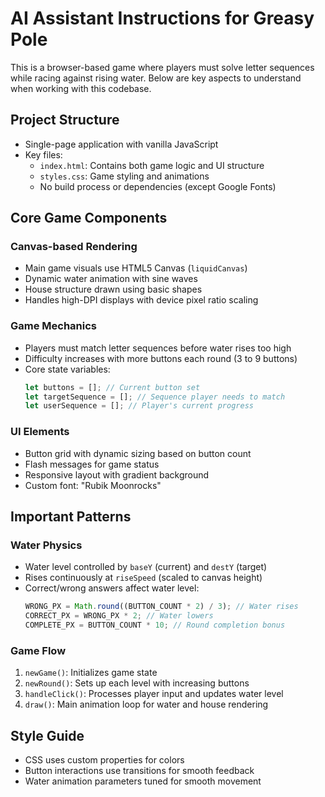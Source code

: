 # AI Assistant Instructions for Greasy Pole

This is a browser-based game where players must solve letter sequences while racing against rising water. Below are key aspects to understand when working with this codebase.

## Project Structure

- Single-page application with vanilla JavaScript
- Key files:
  - `index.html`: Contains both game logic and UI structure
  - `styles.css`: Game styling and animations
  - No build process or dependencies (except Google Fonts)

## Core Game Components

### Canvas-based Rendering

- Main game visuals use HTML5 Canvas (`liquidCanvas`)
- Dynamic water animation with sine waves
- House structure drawn using basic shapes
- Handles high-DPI displays with device pixel ratio scaling

### Game Mechanics

- Players must match letter sequences before water rises too high
- Difficulty increases with more buttons each round (3 to 9 buttons)
- Core state variables:
  ```javascript
  let buttons = []; // Current button set
  let targetSequence = []; // Sequence player needs to match
  let userSequence = []; // Player's current progress
  ```

### UI Elements

- Button grid with dynamic sizing based on button count
- Flash messages for game status
- Responsive layout with gradient background
- Custom font: "Rubik Moonrocks"

## Important Patterns

### Water Physics

- Water level controlled by `baseY` (current) and `destY` (target)
- Rises continuously at `riseSpeed` (scaled to canvas height)
- Correct/wrong answers affect water level:
  ```javascript
  WRONG_PX = Math.round((BUTTON_COUNT * 2) / 3); // Water rises
  CORRECT_PX = WRONG_PX * 2; // Water lowers
  COMPLETE_PX = BUTTON_COUNT * 10; // Round completion bonus
  ```

### Game Flow

1. `newGame()`: Initializes game state
2. `newRound()`: Sets up each level with increasing buttons
3. `handleClick()`: Processes player input and updates water level
4. `draw()`: Main animation loop for water and house rendering

## Style Guide

- CSS uses custom properties for colors
- Button interactions use transitions for smooth feedback
- Water animation parameters tuned for smooth movement
